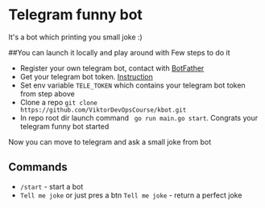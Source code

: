 # Telegram funny bot
It's a bot which printing you small joke :)

##You can launch it locally and play around with
Few steps to do it

* Register your own telegram bot, contact with [BotFather](https://telegram.me/BotFather)
* Get your telegram bot token. [Instruction](https://core.telegram.org/bots/tutorial#obtain-your-bot-token)
* Set env variable `TELE_TOKEN` which contains your telegram bot token from step above
* Clone a repo ```git clone https://github.com/ViktorDevOpsCourse/kbot.git```
* In repo root dir launch command ` go run main.go start`. Congrats your telegram funny bot started

Now you can move to telegram and ask a small joke from bot 

## Commands

* `/start` - start a bot
* `Tell me joke` or just pres a btn `Tell me joke` - return a perfect joke